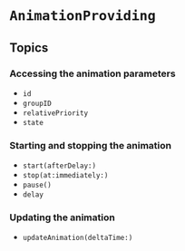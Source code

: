# ``AnimationProviding``

## Topics

### Accessing the animation parameters

- ``id``
- ``groupID``
- ``relativePriority``
- ``state``

### Starting and stopping the animation

- ``start(afterDelay:)``
- ``stop(at:immediately:)``
- ``pause()``
- ``delay``

### Updating the animation

- ``updateAnimation(deltaTime:)``
